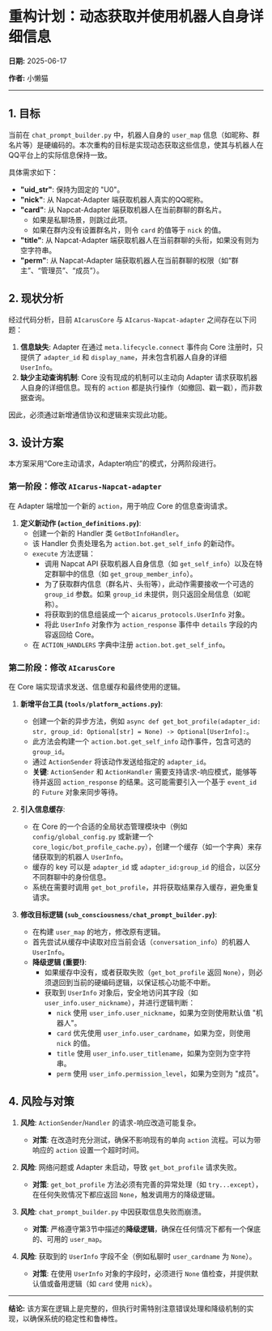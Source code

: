 # 重构计划：动态获取并使用机器人自身详细信息

**日期:** 2025-06-17

**作者:** 小懒猫

---

## 1. 目标

当前在 `chat_prompt_builder.py` 中，机器人自身的 `user_map` 信息（如昵称、群名片等）是硬编码的。本次重构的目标是实现动态获取这些信息，使其与机器人在QQ平台上的实际信息保持一致。

具体需求如下：
- **"uid_str"**: 保持为固定的 "U0"。
- **"nick"**: 从 Napcat-Adapter 端获取机器人真实的QQ昵称。
- **"card"**: 从 Napcat-Adapter 端获取机器人在当前群聊的群名片。
  - 如果是私聊场景，则跳过此项。
  - 如果在群内没有设置群名片，则令 `card` 的值等于 `nick` 的值。
- **"title"**: 从 Napcat-Adapter 端获取机器人在当前群聊的头衔，如果没有则为空字符串。
- **"perm"**: 从 Napcat-Adapter 端获取机器人在当前群聊的权限（如“群主”、“管理员”、“成员”）。

## 2. 现状分析

经过代码分析，目前 `AIcarusCore` 与 `AIcarus-Napcat-adapter` 之间存在以下问题：

1.  **信息缺失**: Adapter 在通过 `meta.lifecycle.connect` 事件向 Core 注册时，只提供了 `adapter_id` 和 `display_name`，并未包含机器人自身的详细 `UserInfo`。
2.  **缺少主动查询机制**: Core 没有现成的机制可以主动向 Adapter 请求获取机器人自身的详细信息。现有的 `action` 都是执行操作（如撤回、戳一戳），而非数据查询。

因此，必须通过新增通信协议和逻辑来实现此功能。

## 3. 设计方案

本方案采用“Core主动请求，Adapter响应”的模式，分两阶段进行。

### 第一阶段：修改 `AIcarus-Napcat-adapter`

在 Adapter 端增加一个新的 `action`，用于响应 Core 的信息查询请求。

1.  **定义新动作 (`action_definitions.py`)**:
    -   创建一个新的 Handler 类 `GetBotInfoHandler`。
    -   该 Handler 负责处理名为 `action.bot.get_self_info` 的新动作。
    -   `execute` 方法逻辑：
        -   调用 Napcat API 获取机器人自身信息（如 `get_self_info`）以及在特定群聊中的信息（如 `get_group_member_info`）。
        -   为了获取群内信息（群名片、头衔等），此动作需要接收一个可选的 `group_id` 参数。如果 `group_id` 未提供，则只返回全局信息（如昵称）。
        -   将获取到的信息组装成一个 `aicarus_protocols.UserInfo` 对象。
        -   将此 `UserInfo` 对象作为 `action_response` 事件中 `details` 字段的内容返回给 Core。
    -   在 `ACTION_HANDLERS` 字典中注册 `action.bot.get_self_info`。

### 第二阶段：修改 `AIcarusCore`

在 Core 端实现请求发送、信息缓存和最终使用的逻辑。

1.  **新增平台工具 (`tools/platform_actions.py`)**:
    -   创建一个新的异步方法，例如 `async def get_bot_profile(adapter_id: str, group_id: Optional[str] = None) -> Optional[UserInfo]:`。
    -   此方法会构建一个 `action.bot.get_self_info` 动作事件，包含可选的 `group_id`。
    -   通过 `ActionSender` 将该动作发送给指定的 `adapter_id`。
    -   **关键**: `ActionSender` 和 `ActionHandler` 需要支持请求-响应模式，能够等待并返回 `action_response` 的结果。这可能需要引入一个基于 `event_id` 的 `Future` 对象来同步等待。

2.  **引入信息缓存**:
    -   在 Core 的一个合适的全局状态管理模块中（例如 `config/global_config.py` 或新建一个 `core_logic/bot_profile_cache.py`），创建一个缓存（如一个字典）来存储获取到的机器人 `UserInfo`。
    -   缓存的 key 可以是 `adapter_id` 或 `adapter_id:group_id` 的组合，以区分不同群聊中的身份信息。
    -   系统在需要时调用 `get_bot_profile`，并将获取结果存入缓存，避免重复请求。

3.  **修改目标逻辑 (`sub_consciousness/chat_prompt_builder.py`)**:
    -   在构建 `user_map` 的地方，修改原有逻辑。
    -   首先尝试从缓存中读取对应当前会话（`conversation_info`）的机器人 `UserInfo`。
    -   **降级逻辑 (重要!)**:
        -   如果缓存中没有，或者获取失败（`get_bot_profile` 返回 `None`），则必须退回到当前的硬编码逻辑，以保证核心功能不中断。
        -   获取到 `UserInfo` 对象后，安全地访问其字段（如 `user_info.user_nickname`），并进行逻辑判断：
            -   `nick` 使用 `user_info.user_nickname`，如果为空则使用默认值 "机器人"。
            -   `card` 优先使用 `user_info.user_cardname`，如果为空，则使用 `nick` 的值。
            -   `title` 使用 `user_info.user_titlename`，如果为空则为空字符串。
            -   `perm` 使用 `user_info.permission_level`，如果为空则为 "成员"。

## 4. 风险与对策

1.  **风险**: `ActionSender`/`Handler` 的请求-响应改造可能复杂。
    -   **对策**: 在改造时充分测试，确保不影响现有的单向 `action` 流程。可以为带响应的 `action` 设置一个超时时间。

2.  **风险**: 网络问题或 Adapter 未启动，导致 `get_bot_profile` 请求失败。
    -   **对策**: `get_bot_profile` 方法必须有完善的异常处理（如 `try...except`），在任何失败情况下都应返回 `None`，触发调用方的降级逻辑。

3.  **风险**: `chat_prompt_builder.py` 中因获取信息失败而崩溃。
    -   **对策**: 严格遵守第3节中描述的**降级逻辑**，确保在任何情况下都有一个保底的、可用的 `user_map`。

4.  **风险**: 获取到的 `UserInfo` 字段不全（例如私聊时 `user_cardname` 为 `None`）。
    -   **对策**: 在使用 `UserInfo` 对象的字段时，必须进行 `None` 值检查，并提供默认值或备用逻辑（如 `card` 使用 `nick`）。

---
**结论:** 该方案在逻辑上是完整的，但执行时需特别注意错误处理和降级机制的实现，以确保系统的稳定性和鲁棒性。
